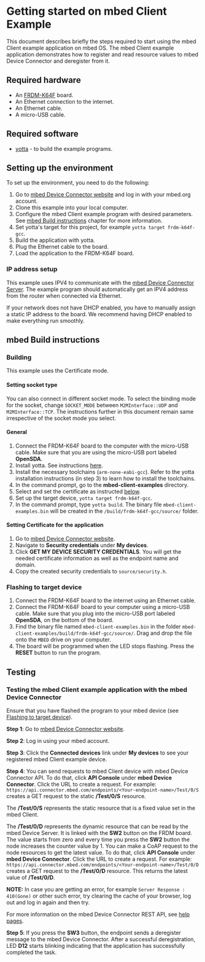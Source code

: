# Getting started on mbed Client Example

This document describes briefly the steps required to start using the mbed Client example application on mbed OS. The mbed Client example application demonstrates how to register and read resource values to mbed Device Connector and deregister from it.

## Required hardware

* An [FRDM-K64F](http://developer.mbed.org/platforms/frdm-k64f/) board.
* An Ethernet connection to the internet.
* An Ethernet cable.
* A micro-USB cable.

## Required software

* [yotta](http://docs.yottabuild.org/#installing) - to build the example programs.

## Setting up the environment

To set up the environment, you need to do the following:

1. Go to [mbed Device Connector website](https://connector.mbed.com) and log in with your mbed.org account.
2. Clone this example into your local computer.
3. Configure the mbed Client example program with desired parameters. See [mbed Build instructions](#mbed-build-instructions) chapter for more information.
4. Set yotta's target for this project, for example `yotta target frdm-k64f-gcc`.
5. Build the application with yotta.
6. Plug the Ethernet cable to the board.
7. Load the application to the FRDM-K64F board.

### IP address setup

This example uses IPV4 to communicate with the [mbed Device Connector Server](https://api.connector.mbed.com). The example program should automatically get an IPV4 address from the router when connected via Ethernet.

If your network does not have DHCP enabled, you have to manually assign a static IP address to the board. We recommend having DHCP enabled to make everything run smoothly.

## mbed Build instructions		
		
### Building
This example uses the Certificate mode.

#### Setting socket type		
		
You can also connect in different socket mode. To select the binding mode for the socket, change `SOCKET_MODE` between `M2MInterface::UDP` and `M2MInterface::TCP`. The instructions further in this document remain same irrespective of the socket mode you select.

#### General 

1. Connect the FRDM-K64F board to the computer with the micro-USB cable. Make sure that you are using the micro-USB port labeled **OpenSDA**.
2. Install yotta. See instructions [here](http://docs.yottabuild.org/#installing).
3. Install the necessary toolchains (`arm-none-eabi-gcc`). Refer to the yotta installation instructions (in step 3) to learn how to install the toolchains.
4. In the command prompt, go to the **mbed-client-examples** directory.
5. Select and set the certificate as instructed [below](#setting-certificate-for-the-application).
6. Set up the target device, `yotta target frdm-k64f-gcc`.
7. In the command prompt, type `yotta build`. The binary file `mbed-client-examples.bin` will be created in the `/build/frdm-k64f-gcc/source/` folder.

#### Setting Certificate for the application

1. Go to  [mbed Device Connector website](https://connector.mbed.com).
2. Navigate to **Security credentials** under **My devices**.
3. Click **GET MY DEVICE SECURITY CREDENTIALS**. You will get the needed certificate information as well as the endpoint name and domain.
4. Copy the created security credentials to `source/security.h`.

### Flashing to target device

1. Connect the FRDM-K64F board to the internet using an Ethernet cable.
2. Connect the FRDM-K64F board to your computer using a micro-USB cable. Make sure that you plug into the micro-USB port labeled **OpenSDA**, on the bottom of the board.
3. Find the binary file named `mbed-client-examples.bin` in the folder `mbed-client-examples/build/frdm-k64f-gcc/source/`. Drag and drop the file onto the `MBED` drive on your computer.
4. The board will be programmed when the LED stops flashing. Press the **RESET** button to run the program.

## Testing

### Testing the mbed Client example application with the mbed Device Connector

Ensure that you have flashed the program to your mbed device (see [Flashing to target device](#flashing-to-target-device)).

**Step 1**: Go to [mbed Device Connector website](https://connector.mbed.com).

**Step 2**: Log in using your mbed account.

**Step 3**: Click the **Connected devices** link under **My devices** to see your registered mbed Client example device.

**Step 4**: You can send requests to mbed Client device with mbed Device Connector API. To do that, click **API Console** under **mbed Device Connector**. Click the URL to create a request. For example: `https://api.connector.mbed.com/endpoints/<Your-endpoint-name>/Test/0/S` creates a GET request to the static **/Test/0/S** resource.

The **/Test/0/S** represents the static resource that is a fixed value set in the mbed Client. 

The **/Test/0/D** represents the dynamic resource that can be read by the mbed Device Server. It is linked with the **SW2** button on the FRDM board. The value starts from zero and every time you press the **SW2** button the node increases the counter value by 1. You can make a CoAP request to the node resources to get the latest value. To do that, click **API Console** under **mbed Device Connector**. Click the URL to create a request. For example: `https://api.connector.mbed.com/endpoints/<Your-endpoint-name>/Test/0/D` creates a GET request to the **/Test/0/D** resource. This returns the latest value of **/Test/0/D**. 

**NOTE:** In case you are getting an error, for example `Server Response : 410(Gone)` or other such error, try clearing the cache of your browser, log out and log in again and then try.

For more information on the mbed Device Connector REST API, see [help pages](https://connector.mbed.com/#help-rest-api).

**Step 5**: If you press the **SW3** button, the endpoint sends a deregister message to the mbed Device Connector. After a successful deregistration, LED **D12** starts blinking indicating that the application has successfully completed the task.
